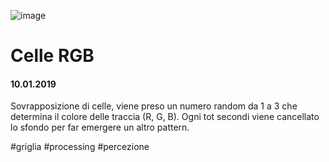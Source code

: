 ![image](https://github.com/KeremTurkyilmaz/TypeMismatchSketches/blob/master/Celle%20RGB/image/CelleRGB.png)

# Celle RGB

#### 10.01.2019

Sovrapposizione di celle, viene preso un numero random da 1 a 3 che determina il colore delle traccia (R, G, B). Ogni tot secondi viene cancellato lo sfondo per far emergere un altro pattern. 

\#griglia \#processing \#percezione 
